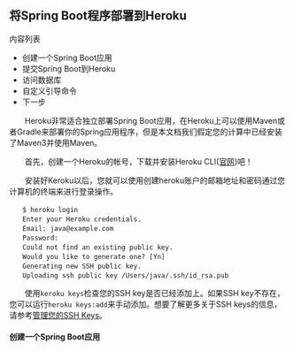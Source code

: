 ﻿## 将Spring Boot程序部署到Heroku

内容列表

+ 创建一个Spring Boot应用
+ 提交Spring Boot到Heroku
+ 访问数据库
+ 自定义引导命令
+ 下一步

&ensp;&ensp;　Heroku非常适合独立部署Spring Boot应用，在Heroku上可以使用Maven或者Gradle来部署你的Spring应用程序，但是本文档我们假定您的计算中已经安装了Maven3并使用Maven。

&ensp;&ensp;　首先，创建一个Heroku的帐号，下载并安装Heroku CLI([官网](https://devcenter.heroku.com/articles/deploying-spring-boot-apps-to-heroku))吧！

&ensp;&ensp;　安装好Keroku以后，您就可以使用创建heroku账户的邮箱地址和密码通过您计算机的终端来进行登录操作。

	　　$ heroku login
	　　Enter your Heroku credentials.
	　　Email: java@example.com
	　　Password:
	　　Could not find an existing public key.
	　　Would you like to generate one? [Yn]
	　　Generating new SSH public key.
	　　Uploading ssh public key /Users/java/.ssh/id_rsa.pub

&ensp;&ensp;　使用`keroku keys`检查您的SSH key是否已经添加上。如果SSH key不存在，您可以运行`heroku keys:add`来手动添加。想要了解更多关于SSH keys的信息，请参考[管理您的SSH Keys](https://devcenter.heroku.com/articles/keys)。

#### 创建一个Spring Boot应用

